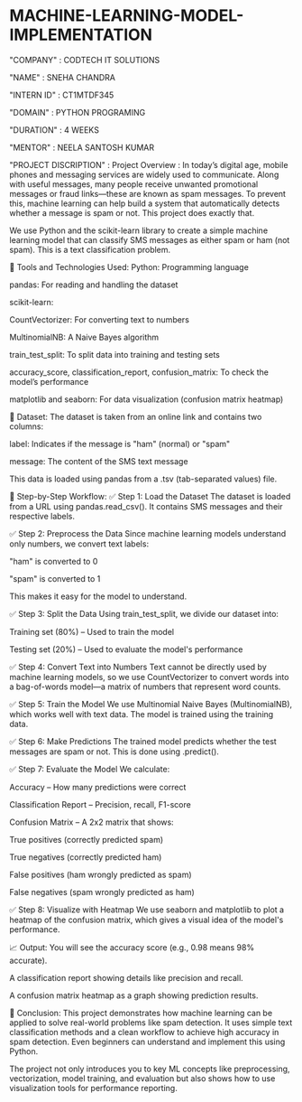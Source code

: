 # MACHINE-LEARNING-MODEL-IMPLEMENTATION

"COMPANY" : CODTECH IT SOLUTIONS

"NAME" : SNEHA CHANDRA

"INTERN ID" : CT1MTDF345

"DOMAIN" : PYTHON PROGRAMING

"DURATION" : 4 WEEKS

"MENTOR" : NEELA SANTOSH KUMAR

"PROJECT DISCRIPTION" : Project Overview : In today’s digital age, mobile phones and messaging services are widely used to communicate. Along with useful messages, many people receive unwanted promotional messages or fraud links—these are known as spam messages. To prevent this, machine learning can help build a system that automatically detects whether a message is spam or not. This project does exactly that.

We use Python and the scikit-learn library to create a simple machine learning model that can classify SMS messages as either spam or ham (not spam). This is a text classification problem.

🔧 Tools and Technologies Used:
Python: Programming language

pandas: For reading and handling the dataset

scikit-learn:

CountVectorizer: For converting text to numbers

MultinomialNB: A Naive Bayes algorithm

train_test_split: To split data into training and testing sets

accuracy_score, classification_report, confusion_matrix: To check the model’s performance

matplotlib and seaborn: For data visualization (confusion matrix heatmap)

🧾 Dataset:
The dataset is taken from an online link and contains two columns:

label: Indicates if the message is "ham" (normal) or "spam"

message: The content of the SMS text message

This data is loaded using pandas from a .tsv (tab-separated values) file.

🔄 Step-by-Step Workflow:
✅ Step 1: Load the Dataset
The dataset is loaded from a URL using pandas.read_csv(). It contains SMS messages and their respective labels.

✅ Step 2: Preprocess the Data
Since machine learning models understand only numbers, we convert text labels:

"ham" is converted to 0

"spam" is converted to 1

This makes it easy for the model to understand.

✅ Step 3: Split the Data
Using train_test_split, we divide our dataset into:

Training set (80%) – Used to train the model

Testing set (20%) – Used to evaluate the model's performance

✅ Step 4: Convert Text into Numbers
Text cannot be directly used by machine learning models, so we use CountVectorizer to convert words into a bag-of-words model—a matrix of numbers that represent word counts.

✅ Step 5: Train the Model
We use Multinomial Naive Bayes (MultinomialNB), which works well with text data. The model is trained using the training data.

✅ Step 6: Make Predictions
The trained model predicts whether the test messages are spam or not. This is done using .predict().

✅ Step 7: Evaluate the Model
We calculate:

Accuracy – How many predictions were correct

Classification Report – Precision, recall, F1-score

Confusion Matrix – A 2x2 matrix that shows:

True positives (correctly predicted spam)

True negatives (correctly predicted ham)

False positives (ham wrongly predicted as spam)

False negatives (spam wrongly predicted as ham)

✅ Step 8: Visualize with Heatmap
We use seaborn and matplotlib to plot a heatmap of the confusion matrix, which gives a visual idea of the model's performance.

📈 Output:
You will see the accuracy score (e.g., 0.98 means 98% accurate).

A classification report showing details like precision and recall.

A confusion matrix heatmap as a graph showing prediction results.

🎯 Conclusion:
This project demonstrates how machine learning can be applied to solve real-world problems like spam detection. It uses simple text classification methods and a clean workflow to achieve high accuracy in spam detection. Even beginners can understand and implement this using Python.

The project not only introduces you to key ML concepts like preprocessing, vectorization, model training, and evaluation but also shows how to use visualization tools for performance reporting.

